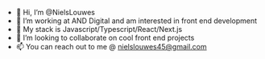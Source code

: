 - 👋 Hi, I’m @NielsLouwes
- 👀 I’m working at AND Digital and am interested in front end development
- 🌱 My stack is Javascript/Typescript/React/Next.js
- 💞️ I’m looking to collaborate on cool front end projects
- 📫 You can reach out to me @ nielslouwes45@gmail.com

<!---
NielsLouwes/NielsLouwes is a ✨ special ✨ repository because its `README.md` (this file) appears on your GitHub profile.
You can click the Preview link to take a look at your changes.
--->
